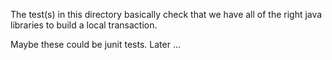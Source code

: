 The test(s) in this directory basically check that we have all of the right java libraries to build a local transaction.

Maybe these could be junit tests. Later ...